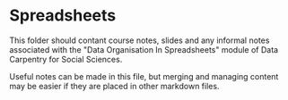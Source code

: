 # Spreadsheets

This folder should contant course notes, slides and any informal notes associated with the "Data Organisation In Spreadsheets" module of Data Carpentry for Social Sciences.

Useful notes can be made in this file, but merging and managing content may be easier if they are placed in other markdown files.
